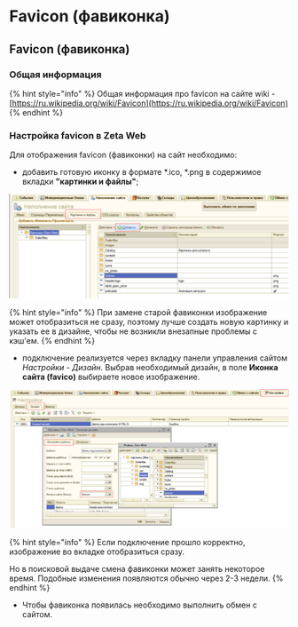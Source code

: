 # Favicon \(фавиконка\)

## Favicon \(фавиконка\)

### Общая информация

{% hint style="info" %}
Общая информация про favicon на сайте wiki - [https://ru.wikipedia.org/wiki/Favicon](https://ru.wikipedia.org/wiki/Favicon)
{% endhint %}

### Настройка favicon в Zeta Web

Для отображения favicon \(фавиконки\) на сайт необходимо:

* добавить готовую иконку в формате \*.ico, \*.png в содержимое вкладки **"картинки и файлы"**;

![](../../.gitbook/assets/image%20%28213%29.png)

{% hint style="info" %}
При замене старой фавиконки изображение может отобразиться не сразу, поэтому лучше создать новую картинку и указать ее в дизайне, чтобы не возникли внезапные проблемы с кэш'ем. 
{% endhint %}

* подключение реализуется через вкладку панели управления сайтом _Настройки - Дизайн._  Выбрав необходимый дизайн,  в поле **Иконка сайта \(favico\)** выбираете новое изображение. 

![](../../.gitbook/assets/image%20%28201%29.png)

{% hint style="info" %}
 Если подключение прошло корректно, изображение во вкладке отобразиться сразу. 

Но в поисковой выдаче смена фавиконки может занять некоторое время. Подобные изменения появляются обычно через 2-3 недели. 
{% endhint %}

* Чтобы фавиконка появилась необходимо выполнить обмен с сайтом. 


